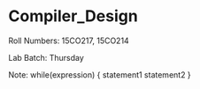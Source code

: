 # Compiler_Design

Roll Numbers: 15CO217, 15CO214

Lab Batch: Thursday

Note: while(expression)
      {
        statement1
        statement2
      }
